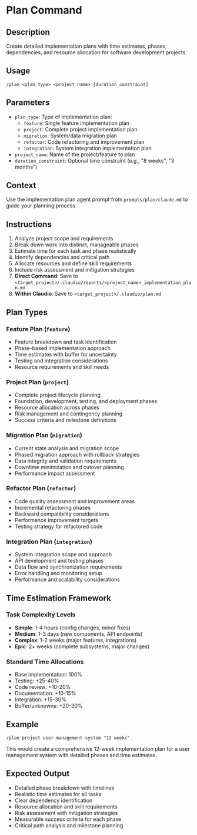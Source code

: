 # Plan Command

## Description
Create detailed implementation plans with time estimates, phases, dependencies, and resource allocation for software development projects.

## Usage
```
/plan <plan_type> <project_name> [duration_constraint]
```

## Parameters
- `plan_type`: Type of implementation plan:
  - `feature`: Single feature implementation plan
  - `project`: Complete project implementation plan
  - `migration`: System/data migration plan
  - `refactor`: Code refactoring and improvement plan
  - `integration`: System integration implementation plan
- `project_name`: Name of the project/feature to plan
- `duration_constraint`: Optional time constraint (e.g., "8 weeks", "3 months")

## Context
Use the implementation plan agent prompt from `prompts/plan/claude.md` to guide your planning process.

## Instructions
1. Analyze project scope and requirements
2. Break down work into distinct, manageable phases
3. Estimate time for each task and phase realistically
4. Identify dependencies and critical path
5. Allocate resources and define skill requirements
6. Include risk assessment and mitigation strategies
7. **Direct Command**: Save to `<target_project>/.claudio/reports/<project_name>_implementation_plan.md`
8. **Within Claudio**: Save to `<target_project>/.claudio/plan.md`

## Plan Types

### Feature Plan (`feature`)
- Feature breakdown and task identification
- Phase-based implementation approach
- Time estimates with buffer for uncertainty
- Testing and integration considerations
- Resource requirements and skill needs

### Project Plan (`project`)
- Complete project lifecycle planning
- Foundation, development, testing, and deployment phases
- Resource allocation across phases
- Risk management and contingency planning
- Success criteria and milestone definitions

### Migration Plan (`migration`)
- Current state analysis and migration scope
- Phased migration approach with rollback strategies
- Data integrity and validation requirements
- Downtime minimization and cutover planning
- Performance impact assessment

### Refactor Plan (`refactor`)
- Code quality assessment and improvement areas
- Incremental refactoring phases
- Backward compatibility considerations
- Performance improvement targets
- Testing strategy for refactored code

### Integration Plan (`integration`)
- System integration scope and approach
- API development and testing phases
- Data flow and synchronization requirements
- Error handling and monitoring setup
- Performance and scalability considerations

## Time Estimation Framework

### Task Complexity Levels
- **Simple**: 1-4 hours (config changes, minor fixes)
- **Medium**: 1-3 days (new components, API endpoints)
- **Complex**: 1-2 weeks (major features, integrations)
- **Epic**: 2+ weeks (complete subsystems, major changes)

### Standard Time Allocations
- Base implementation: 100%
- Testing: +25-40%
- Code review: +10-20%
- Documentation: +10-15%
- Integration: +15-30%
- Buffer/unknowns: +20-30%

## Example
```
/plan project user-management-system "12 weeks"
```
This would create a comprehensive 12-week implementation plan for a user management system with detailed phases and time estimates.

## Expected Output
- Detailed phase breakdown with timelines
- Realistic time estimates for all tasks
- Clear dependency identification
- Resource allocation and skill requirements
- Risk assessment with mitigation strategies
- Measurable success criteria for each phase
- Critical path analysis and milestone planning